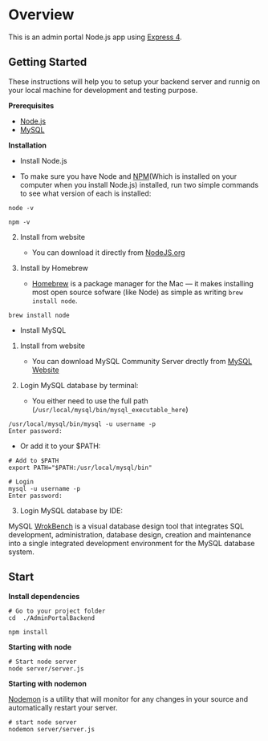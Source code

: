 # Overview
This is an admin portal Node.js app using [Express 4](http://expressjs.com/).

## Getting Started
These instructions will help you to setup your backend server and runnig on your local machine for development and testing purpose.

**Prerequisites**
* [Node.js](https://nodejs.org/en/)
* [MySQL](https://dev.mysql.com/downloads/mysql/)

**Installation**
* Install Node.js

- To make sure you have Node and [NPM](https://www.npmjs.com/)(Which is installed on your computer when you install Node.js) installed, run two simple commands to see what version of each is installed:
```
node -v

npm -v
```

2. Install from website
   - You can download it directly from [NodeJS.org](https://nodejs.org/en/)

3. Install by Homebrew

   - [Homebrew](https://brew.sh/) is a package manager for the Mac — it makes installing most open source sofware (like Node) as simple as writing `brew install node`.
```
brew install node
```


* Install MySQL

1. Install from website

   - You can download MySQL Community Server drectly from [MySQL Website](https://dev.mysql.com/downloads/mysql/)

2. Login MySQL database by terminal:

   - You either need to use the full path (`/usr/local/mysql/bin/mysql_executable_here`)
```
/usr/local/mysql/bin/mysql -u username -p
Enter password:
```

   - Or add it to your $PATH:
```
# Add to $PATH
export PATH="$PATH:/usr/local/mysql/bin"

# Login
mysql -u username -p
Enter password:
```

3. Login MySQL database by IDE:

MySQL [WrokBench](https://dev.mysql.com/downloads/workbench/) is a visual database design tool that integrates SQL development, administration, database design, creation and maintenance into a single integrated development environment for the MySQL database system. 


## Start 

**Install dependencies**

```
# Go to your project folder
cd  ./AdminPortalBackend

npm install 
```
**Starting with node**
```
# Start node server
node server/server.js
```
**Starting with nodemon**

[Nodemon](https://nodemon.io/) is a utility that will monitor for any changes in your source and automatically restart your server.
```
# start node server
nodemon server/server.js
```
